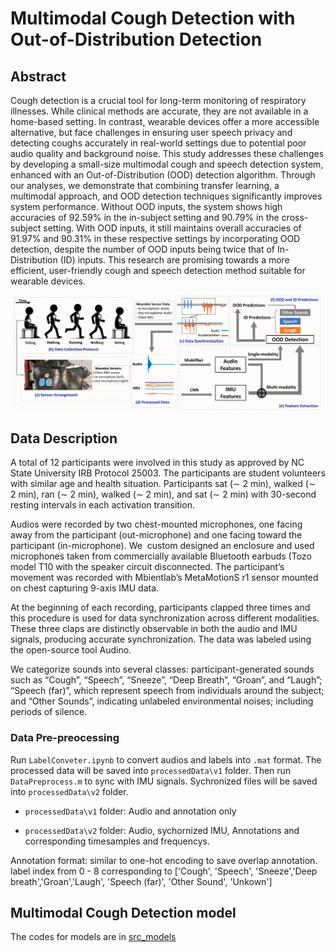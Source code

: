 # Multimodal Cough Detection with Out-of-Distribution Detection

## Abstract
Cough detection is a crucial tool for long-term monitoring of respiratory illnesses. While clinical methods are accurate, they are not available in a home-based setting. In contrast, wearable devices offer a more accessible alternative, but face challenges in ensuring user speech privacy and detecting coughs accurately in real-world settings due to potential poor audio quality and background noise. This study addresses these challenges by developing a small-size multimodal cough and speech detection system, enhanced with an Out-of-Distribution (OOD) detection algorithm. Through our analyses, we demonstrate that combining transfer learning, a multimodal approach, and OOD detection techniques significantly improves system performance. Without OOD inputs, the system shows high accuracies of 92.59% in the in-subject setting and 90.79% in the cross-subject setting. With OOD inputs, it still maintains overall accuracies of 91.97% and 90.31% in these respective settings by incorporating OOD detection, despite the number of OOD inputs being twice that of In-Distribution (ID) inputs. This research are promising towards a more efficient, user-friendly cough and speech detection method suitable for wearable devices.

![Overview.](/overview.png)
## Data Description
A total of 12 participants were involved in this study as approved by NC State University IRB Protocol 25003. The participants are student volunteers with similar age and health situation. Participants sat (∼ 2 min), walked (∼ 2 min), ran (∼ 2 min), walked (∼ 2 min), and sat (∼ 2 min) with 30-second resting intervals in each activation transition.

Audios were recorded by two chest-mounted microphones, one facing away from the participant (out-microphone) and one facing toward the participant (in-microphone). We  custom designed an enclosure and used microphones taken from commercially available Bluetooth earbuds (Tozo model T10 with the speaker circuit disconnected. The participant’s movement was recorded with Mbientlab’s MetaMotionS r1 sensor mounted on chest capturing 9-axis IMU data. 

At the beginning of each recording, participants clapped three times and this procedure is used for data synchronization across different modalities. These three claps are distinctly observable in both the audio and IMU signals, producing accurate synchronization. The data was labeled using the open-source tool Audino. 

We categorize sounds into several classes: participant-generated sounds such as “Cough”, “Speech”, “Sneeze”, “Deep Breath”, “Groan”, and “Laugh”; “Speech (far)”, which represent speech from individuals around the subject; and “Other Sounds”, indicating unlabeled environmental noises; including periods of silence. 

### Data Pre-preocessing

Run `LabelConveter.ipynb` to convert audios and labels into `.mat` format. The processed data will be saved into ``processedData\v1`` folder. Then run `DataPreprocess.m` to sync with IMU signals. Sychronized files will be saved into ``processedData\v2`` folder.

- ``processedData\v1`` folder: Audio and annotation only

- ``processedData\v2`` folder: Audio, sychornized IMU, Annotations and corresponding timesamples and frequencys.

Annotation format: similar to one-hot encoding to save overlap annotation.
label index from 0 - 8 corresponding to ['Cough', 'Speech', 'Sneeze','Deep breath','Groan','Laugh', 'Speech (far)', 'Other Sound', 'Unkown']

## Multimodal Cough Detection model
The codes for models are in [src_models](https://github.com/ARoS-NCSU/OOD-Multimodal-CoughDet/tree/main/src_models)
